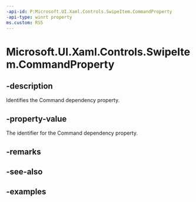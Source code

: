 ```yaml
---
-api-id: P:Microsoft.UI.Xaml.Controls.SwipeItem.CommandProperty
-api-type: winrt property
ms.custom: RS5
---
```

<!-- Property syntax.
public DependencyProperty CommandProperty { get; }
-->

# Microsoft.UI.Xaml.Controls.SwipeItem.CommandProperty


## -description

Identifies the Command dependency property.


## -property-value

The identifier for the Command dependency property.


## -remarks


## -see-also


## -examples


